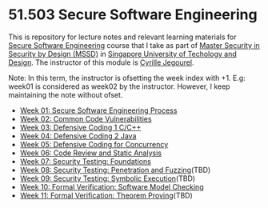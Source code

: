 # 51.503 Secure Software Engineering

This is repository for lecture notes and relevant learning materials for [Secure Software Engineering](https://istd.sutd.edu.sg/courses/mssd/secure-software-engineering/) course that I take as part of [Master Security in Security by Design (MSSD)](https://istd.sutd.edu.sg/education/mssd/) in [Singapore University of Techology and Design](https://www.sutd.edu.sg/). The instructor of this module is [Cyrille Jegourel](https://www.linkedin.com/in/cyrille-jegourel-778a922b/).

Note: In this term, the instructor is ofsetting the week index with +1. E.g: week01 is considered as week02 by the instructor. However, I keep maintaining the note without ofset.

* [Week 01: Secure Software Engineering Process](week01.md)
* [Week 02: Common Code Vulnerabilities](week02.md)
* [Week 03: Defensive Coding 1 C/C++](week03.md)
* [Week 04: Defensive Coding 2 Java](week04.md)
* [Week 05: Defensive Coding for Concurrency](week05.md)
* [Week 06: Code Review and Static Analysis](week06.md)
* [Week 07: Security Testing: Foundations](week07.md)
* [Week 08: Security Testing: Penetration and Fuzzing](week08.md)(TBD)
* [Week 09: Security Testing: Symbolic Execution](week09.md)(TBD)
* [Week 10: Formal Verification: Software Model Checking](week10.md)
* [Week 11: Formal Verification: Theorem Proving](week11.md)(TBD)
